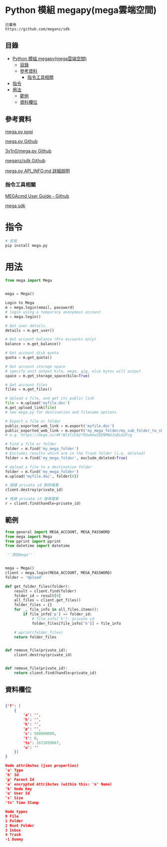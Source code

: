 # Python 模組 megapy(mega雲端空間)

```
已棄用
https://github.com/meganz/sdk
```

## 目錄

- [Python 模組 megapy(mega雲端空間)](#python-模組-megapymega雲端空間)
  - [目錄](#目錄)
  - [參考資料](#參考資料)
    - [指令工具相關](#指令工具相關)
- [指令](#指令)
- [用法](#用法)
  - [範例](#範例)
  - [資料欄位](#資料欄位)

## 參考資料

[mega.py pypi](https://pypi.org/project/mega.py/)

[mega.py Github](https://github.com/odwyersoftware/mega.py)

[3v1n0/mega.py Github](https://github.com/3v1n0/mega.py)

[meganz/sdk Github](https://github.com/meganz/sdk)

[mega.py API_INFO.md 詳細說明](https://github.com/odwyersoftware/mega.py/blob/master/API_INFO.md)

### 指令工具相關

[MEGAcmd User Guide - Github](https://github.com/meganz/MEGAcmd/blob/master/UserGuide.md)

[mega sdk](https://github.com/meganz/sdk)

# 指令

```bash
# 安裝
pip install mega.py
```

# 用法

```Python
from mega import Mega


mega = Mega()

Login to Mega
m = mega.login(email, password)
# login using a temporary anonymous account
m = mega.login()

# Get user details
details = m.get_user()

# Get account balance (Pro accounts only)
balance = m.get_balance()

# Get account disk quota
quota = m.get_quota()

# Get account storage space
# specify unit output kilo, mega, gig, else bytes will output
space = m.get_storage_space(kilo=True)

# Get account files
files = m.get_files()

# Upload a file, and get its public link
file = m.upload('myfile.doc')
m.get_upload_link(file)
# see mega.py for destination and filename options

# Export a file or folder
public_exported_web_link = m.export('myfile.doc')
public_exported_web_link = m.export('my_mega_folder/my_sub_folder_to_share')
# e.g. https://mega.nz/#F!WlVl1CbZ!M3wmhwZDENMNUJoBsdzFng

# Find a file or folder
folder = m.find('my_mega_folder')
# Excludes results which are in the Trash folder (i.e. deleted)
folder = m.find('my_mega_folder', exclude_deleted=True)

# Upload a file to a destination folder
folder = m.find('my_mega_folder')
m.upload('myfile.doc', folder[0])

# 根據 private id 刪除檔案
client.destroy(private_id)

# 根據 private id 搜尋檔案
r = client.find(handle=private_id)
```

## 範例

```Python
from general import MEGA_ACCOUNT, MEGA_PASSWORD
from mega import Mega
from pprint import pprint
from datetime import datetime

'''測試mega'''


mega = Mega()
client = mega.login(MEGA_ACCOUNT, MEGA_PASSWORD)
folder = 'Upload'

def get_folder_files(folder):
    result = client.find(folder)
    folder_id = result[0]
    all_files = client.get_files()
    folder_files = {}
    for _, file_info in all_files.items():
        if file_info['p'] == folder_id:
            # file_info['h']: private id
            folder_files[file_info['h']] = file_info

    # pprint(folder_files)
    return folder_files


def remove_file(private_id):
    client.destroy(private_id)


def remove_file(private_id):
    return client.find(handle=private_id)
```

## 資料欄位

```json

{'f': [
	{
		'a': '',
        'h': '',
        'k': '',
        'p': '',
        's': 500000000,
        't': 0,
        'ts': 1672039067,
        'u': ''
	}]
}

Node attributes (json properties)
'a' Type
'h' Id
'p' Parent Id
'a' encrypted Attributes (within this: 'n' Name)
'k' Node Key
'u' User Id
's' Size
'ts' Time Stamp

Node types
0 File
1 Folder
2 Root Folder
3 Inbox
4 Trash
-1 Dummy
```